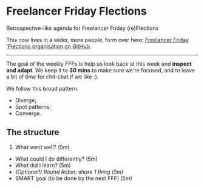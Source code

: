 # Freelancer Friday Flections

Retrospective-like agenda for Freelancer Friday (re)Flections

This now lives in a wider, more people, form over here: [Freelancer Friday 'Flections organisation on GitHub](https://github.com/Freelancer-Friday-Flections/).

---

The goal of the weekly FFFs is help us look back at this week and **inspect and adapt**. We keep it to **30 mins** to make sure we're focused, and to leave a bit of time for chit-chat if we like :).

We follow this broad pattern:

- Diverge;
- Spot patterns;
- Converge.

## The structure

1. What went well? (5m)
- What could I do differently? (5m)
- What did I learn? (5m)
- *(Optional!) Round Robin: share 1 thing (5m)*
- SMART goal (to be done by the next FFF) (5m)
